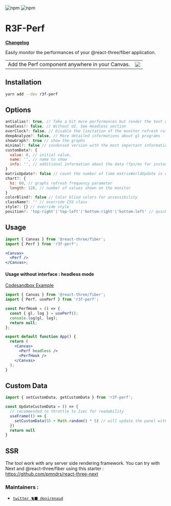 ![npm](https://img.shields.io/npm/v/r3f-perf) ![npm](https://img.shields.io/npm/dw/r3f-perf)

# R3F-Perf
**[Changelog](https://github.com/utsuboco/r3f-perf/blob/main/packages/r3f-perf/CHANGELOG.md)**

Easily monitor the performances of your @react-three/fiber application.

<table>
  <tr>
    <td>Add the Perf component anywhere in your Canvas.</td>
    <td>
<a href="https://wtp9t.csb.app/">
  <img src="https://user-images.githubusercontent.com/15867665/120879065-bd666680-c5fb-11eb-9c8f-632b7ce09456.png" /></td>
</a>
  </tr>
</table>

## Installation

```bash
yarn add --dev r3f-perf
```

## Options

```jsx
antialias?: true, // Take a bit more performances but render the text with antialiasing
headless?: false, // Without UI. See Headless section
overClock?: false, // Disable the limitation of the monitor refresh rate for the fps
deepAnalyze?: false, // More detailed informations about gl programs
showGraph?: true // show the graphs
minimal?: false // condensed version with the most important informations (gpu/memory/fps/custom data)
customData?: {
  value: 0, // initial value,
  name: '', // name to show
  info: '', // additional information about the data (fps/ms for instance)
}
matrixUpdate?: false // count the number of time matrixWorldUpdate is called per frame
chart?: {
  hz: 60, // graphs refresh frequency parameter
  length: 120, // number of values shown on the monitor
}
colorBlind?: false // Color blind colors for accessibility
className?: '' // override CSS class
style?: {} // override style
position?: 'top-right'|'top-left'|'bottom-right'|'bottom-left' // quickly set the position, default is top-right
```

## Usage

```jsx
import { Canvas } from '@react-three/fiber';
import { Perf } from 'r3f-perf';

<Canvas>
  <Perf />
</Canvas>;
```

#### Usage without interface : headless mode

[Codesandbox Example](https://codesandbox.io/s/perlin-cubes-r3f-perf-headless-mh1jl7?file=/src/App.js)

```jsx
import { Canvas } from '@react-three/fiber';
import { Perf, usePerf } from 'r3f-perf';

const PerfHook = () => {
  const { gl, log } = usePerf();
  console.log(gl, log);
  return null;
};

export default function App() {
  return (
    <Canvas>
      <Perf headless />
      <PerfHook />
    </Canvas>
  );
}
```


## Custom Data

```jsx
import { setCustomData, getCustomData } from 'r3f-perf';

const UpdateCustomData = () => {
  // recommended to throttle to 1sec for readability
  useFrame(() => {
    setCustomData(55 + Math.random() * 5) // will update the panel with the current information
  })
  return null
}
```


## SSR

The tool work with any server side rendering framework. You can try with Next and @react-three/fiber using this starter :
https://github.com/pmndrs/react-three-next


### Maintainers :

- [`twitter 🐈‍⬛ @onirenaud`](https://twitter.com/onirenaud)
